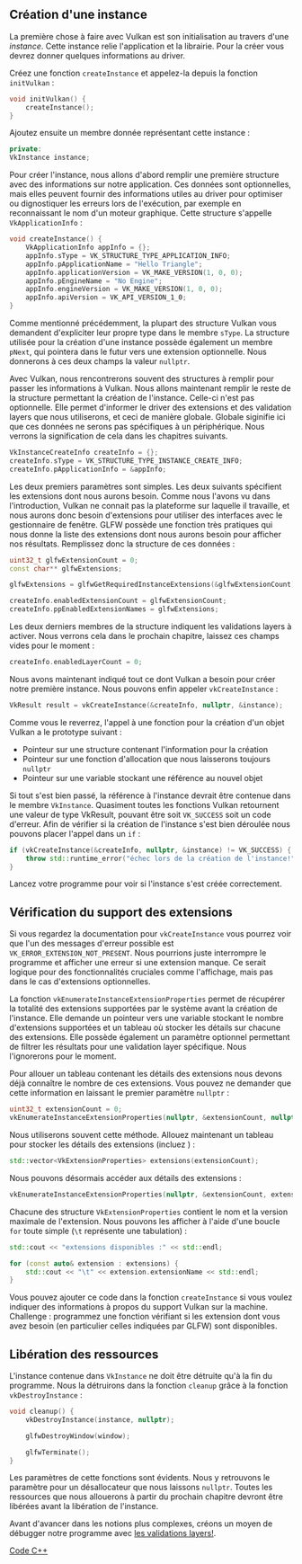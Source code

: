 ## Création d'une instance

La première chose à faire avec Vulkan est son initialisation au travers d'une *instance*. Cette instance relie
l'application et la librairie. Pour la créer vous devrez donner quelques informations au driver.

Créez une fonction `createInstance` et appelez-la depuis la fonction `initVulkan` :

```c++
void initVulkan() {
    createInstance();
}
```

Ajoutez ensuite un membre donnée représentant cette instance :

```c++
private:
VkInstance instance;
```

Pour créer l'instance, nous allons d'abord remplir une première structure avec des informations sur notre application.
Ces données sont optionnelles, mais elles peuvent fournir des informations utiles au driver pour optimiser ou
dignostiquer les erreurs lors de l'exécution, par exemple en reconnaissant le nom d'un moteur graphique. Cette structure
s'appelle `VkApplicationInfo` :

```c++
void createInstance() {
    VkApplicationInfo appInfo = {};
    appInfo.sType = VK_STRUCTURE_TYPE_APPLICATION_INFO;
    appInfo.pApplicationName = "Hello Triangle";
    appInfo.applicationVersion = VK_MAKE_VERSION(1, 0, 0);
    appInfo.pEngineName = "No Engine";
    appInfo.engineVersion = VK_MAKE_VERSION(1, 0, 0);
    appInfo.apiVersion = VK_API_VERSION_1_0;
}

```

Comme mentionné précédemment, la plupart des structure Vulkan vous demandent d'expliciter leur propre type dans le
membre `sType`. La structure utilisée pour la création d'une instance possède également un membre `pNext`, qui pointera
dans le futur vers une extension optionnelle. Nous donnerons à ces deux champs la valeur `nullptr`.

Avec Vulkan, nous rencontrerons souvent des structures à remplir pour passer les informations à Vulkan. Nous allons
maintenant remplir le reste de la structure permettant la création de l'instance. Celle-ci n'est pas optionnelle. Elle
permet d'informer le driver des extensions et des validation layers que nous utiliserons, et ceci de manière globale.
Globale siginifie ici que ces données ne serons pas spécifiques à un périphérique. Nous verrons la signification de cela
dans les chapitres suivants.

```c++
VkInstanceCreateInfo createInfo = {};
createInfo.sType = VK_STRUCTURE_TYPE_INSTANCE_CREATE_INFO;
createInfo.pApplicationInfo = &appInfo;
```

Les deux premiers paramètres sont simples. Les deux suivants spécifient les extensions dont nous aurons besoin. Comme
nous l'avons vu dans l'introduction, Vulkan ne connait pas la plateforme sur laquelle il travaille, et nous aurons donc
besoin d'extensions pour utiliser des interfaces avec le gestionnaire de fenêtre. GLFW possède une fonction très
pratiques qui nous donne la liste des extensions dont nous aurons besoin pour afficher nos résultats. Remplissez donc la
 structure de ces données :

```c++
uint32_t glfwExtensionCount = 0;
const char** glfwExtensions;

glfwExtensions = glfwGetRequiredInstanceExtensions(&glfwExtensionCount);

createInfo.enabledExtensionCount = glfwExtensionCount;
createInfo.ppEnabledExtensionNames = glfwExtensions;
```

Les deux derniers membres de la structure indiquent les validations layers à activer. Nous verrons cela dans le prochain
 chapitre, laissez ces champs vides pour le moment :

```c++
createInfo.enabledLayerCount = 0;
```

Nous avons maintenant indiqué tout ce dont Vulkan a besoin pour créer notre première instance. Nous pouvons enfin
appeler `vkCreateInstance` :

```c++
VkResult result = vkCreateInstance(&createInfo, nullptr, &instance);
```

Comme vous le reverrez, l'appel à une fonction pour la création d'un objet Vulkan a le prototype suivant :

* Pointeur sur une structure contenant l'information pour la création
* Pointeur sur une fonction d'allocation que nous laisserons toujours `nullptr`
* Pointeur sur une variable stockant une référence au nouvel objet

Si tout s'est bien passé, la référence à l'instance devrait être contenue dans le membre `VkInstance`. Quasiment toutes
les fonctions Vulkan retournent une valeur de type VkResult, pouvant être soit `VK_SUCCESS` soit un code d'erreur. Afin
de vérifier si la création de l'instance s'est bien déroulée nous pouvons placer l'appel dans un `if` :

```c++
if (vkCreateInstance(&createInfo, nullptr, &instance) != VK_SUCCESS) {
    throw std::runtime_error("échec lors de la création de l'instance!");
}
```

Lancez votre programme pour voir si l'instance s'est créée correctement.

## Vérification du support des extensions

Si vous regardez la documentation pour `vkCreateInstance` vous pourrez voir que l'un des messages d'erreur possible est
`VK_ERROR_EXTENSION_NOT_PRESENT`. Nous pourrions juste interrompre le programme et afficher une erreur si une extension
manque. Ce serait logique pour des fonctionnalités cruciales comme l'affichage, mais pas dans le cas d'extensions
optionnelles.

La fonction `vkEnumerateInstanceExtensionProperties` permet de récupérer la totalité des extensions supportées par le
système avant la création de l'instance. Elle demande un pointeur vers une variable stockant le nombre d'extensions
supportées et un tableau où stocker les détails sur chacune des extensions. Elle possède également un paramètre
optionnel permettant de filtrer les résultats pour une validation layer spécifique. Nous l'ignorerons pour le moment.

Pour allouer un tableau contenant les détails des extensions nous devons déjà connaître le nombre de ces extensions.
Vous pouvez ne demander que cette information en laissant le premier paramètre `nullptr` :

```c++
uint32_t extensionCount = 0;
vkEnumerateInstanceExtensionProperties(nullptr, &extensionCount, nullptr);
```

Nous utiliserons souvent cette méthode. Allouez maintenant un tableau pour stocker les détails des extensions (incluez
<vector>) :

```c++
std::vector<VkExtensionProperties> extensions(extensionCount);
```

Nous pouvons désormais accéder aux détails des extensions :

```c++
vkEnumerateInstanceExtensionProperties(nullptr, &extensionCount, extensions.data());
```

Chacune des structure `VkExtensionProperties` contient le nom et la version maximale de l'extension. Nous pouvons les
afficher à l'aide d'une boucle `for` toute simple (`\t` représente une tabulation) :

```c++
std::cout << "extensions disponibles :" << std::endl;

for (const auto& extension : extensions) {
    std::cout << "\t" << extension.extensionName << std::endl;
}
```

Vous pouvez ajouter ce code dans la fonction `createInstance` si vous voulez indiquer des informations à propos du
support Vulkan sur la machine. Challenge : programmez une fonction vérifiant si les extension dont vous avez besoin (en
particulier celles indiquées par GLFW) sont disponibles.

## Libération des ressources

L'instance contenue dans `VkInstance` ne doit être détruite qu'à la fin du programme. Nous la détruirons dans la
fonction `cleanup` grâce à la fonction `vkDestroyInstance` :

```c++
void cleanup() {
    vkDestroyInstance(instance, nullptr);

    glfwDestroyWindow(window);

    glfwTerminate();
}
```

Les paramètres de cette fonctions sont évidents. Nous y retrouvons le paramètre pour un désallocateur que nous laissons
`nullptr`. Toutes les ressources que nous allouerons à partir du prochain chapitre devront être libérées avant la
libération de l'instance.

Avant d'avancer dans les notions plus complexes, créons un moyen de débugger notre programme avec
[les validations layers!](!fr/Drawing_a_triangle/Setup/Validation_layers).

[Code C++](/code/01_instance_creation.cpp)